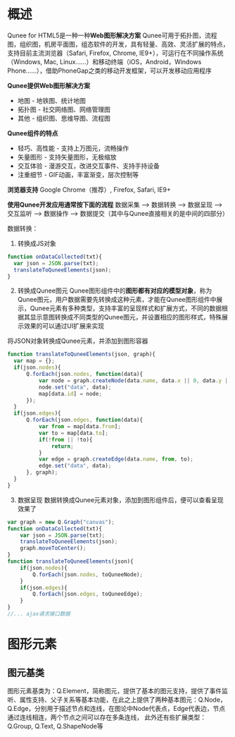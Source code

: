 # 概述
Qunee for HTML5是一种一种**Web图形解决方案**
Qunee可用于拓扑图，流程图，组织图，机房平面图，组态软件的开发，具有轻量、高效、灵活扩展的特点，支持目前主流浏览器（Safari, Firefox, Chrome, IE9+），可运行在不同操作系统（Windows, Mac, Linux......）和移动终端（iOS，Android，Windows Phone......），借助PhoneGap之类的移动开发框架，可以开发移动应用程序

**Qunee提供Web图形解决方案**
- 地图 - 地铁图、统计地图
- 拓扑图 - 社交网络图、网络管理图
- 其他 - 组织图、思维导图、流程图


**Qunee组件的特点**
- 轻巧、高性能 - 支持上万图元，流畅操作
- 矢量图形 - 支持矢量图形，无极缩放
- 交互体验 - 漫游交互，改进交互事件、支持手持设备
- 注重细节 - GIF动画，丰富渐变，层次控制等

**浏览器支持**
Google Chrome（推荐）, Firefox, Safari, IE9+

**使用Qunee开发应用通常按下面的流程**
数据采集 --> 数据转换 --> 数据呈现 --> 交互监听 --> 数据操作 --> 数据提交（其中与Qunee直接相关的是中间的四部分）

数据转换：
1. 转换成JS对象
```javascript
function onDataCollected(txt){
  var json = JSON.parse(txt);
  translateToQuneeElements(json);
}
```

2. 转换成Qunee图元
Qunee图形组件中的**图形都有对应的模型对象**，称为Qunee图元，用户数据需要先转换成这种元素，才能在Qunee图形组件中展示，Qunee元素有多种类型，支持丰富的呈现样式和扩展方式，不同的数据根据其显示意图转换成不同类型的Qunee图元，并设置相应的图形样式，特殊展示效果的可以通过UI扩展来实现

将JSON对象转换成Qunee元素，并添加到图形容器
```javascript
function translateToQuneeElements(json, graph){
  var map = {};
  if(json.nodes){
      Q.forEach(json.nodes, function(data){
          var node = graph.createNode(data.name, data.x || 0, data.y || 0);
          node.set("data", data);
          map[data.id] = node;
      });
  }
  if(json.edges){
      Q.forEach(json.edges, function(data){
          var from = map[data.from];
          var to = map[data.to];
          if(!from || !to){
              return;
          }
          var edge = graph.createEdge(data.name, from, to);
          edge.set("data", data);
      }, graph);
  }
}
```

3. 数据呈现
数据转换成Qunee元素对象，添加到图形组件后，便可以查看呈现效果了
```javascript
var graph = new Q.Graph("canvas");
function onDataCollected(txt){
    var json = JSON.parse(txt);
    translateToQuneeElements(json);
    graph.moveToCenter();
}
function translateToQuneeElements(json){
    if(json.nodes){
        Q.forEach(json.nodes, toQuneeNode);
    }
    if(json.edges){
        Q.forEach(json.edges, toQuneeEdge);
    }
}
//... ajax请求接口数据
```
# 图形元素
## 图元基类
图形元素基类为：Q.Element，简称图元，提供了基本的图元支持，提供了事件监听、属性支持、父子关系等基本功能，在此之上提供了两种基本图元：Q.Node，Q.Edge，分别用于描述节点和连线，在图论中Node代表点，Edge代表边，节点通过连线相连，两个节点之间可以存在多条连线， 此外还有些扩展类型：Q.Group, Q.Text, Q.ShapeNode等
